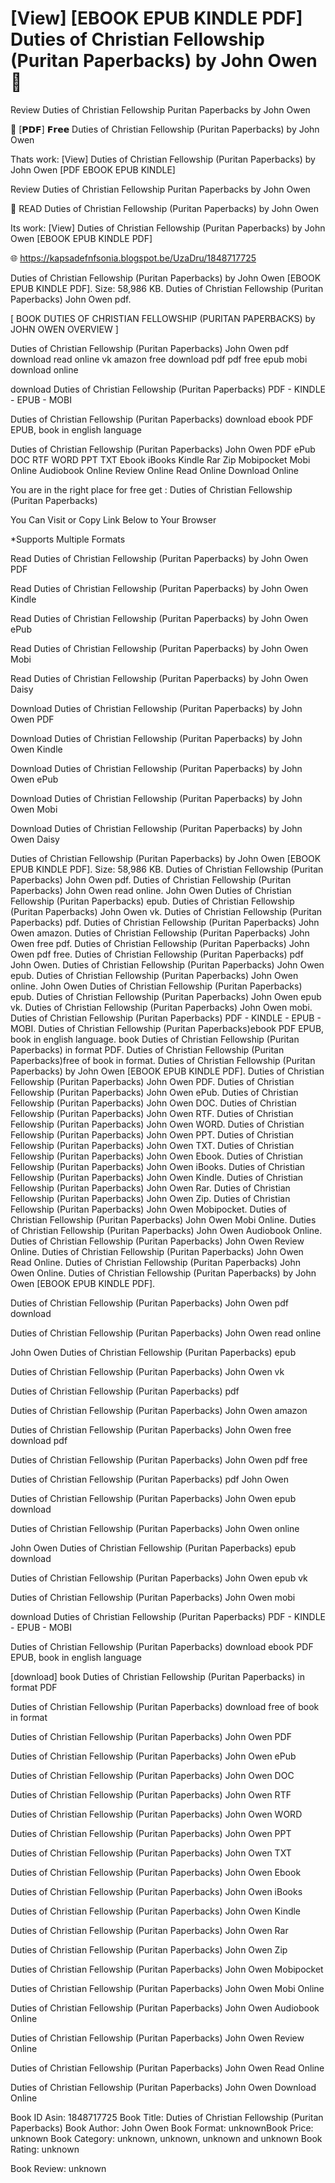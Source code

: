 # [View] [EBOOK EPUB KINDLE PDF] Duties of Christian Fellowship (Puritan Paperbacks) by  John Owen 📔
Review Duties of Christian Fellowship Puritan Paperbacks by John Owen

🎯 [𝗣𝗗𝗙] 𝗙𝗿𝗲𝗲 Duties of Christian Fellowship (Puritan Paperbacks) by John Owen

Thats work: [View] Duties of Christian Fellowship (Puritan Paperbacks) by John Owen [PDF EBOOK EPUB KINDLE]


Review Duties of Christian Fellowship Puritan Paperbacks by John Owen

📔 READ Duties of Christian Fellowship (Puritan Paperbacks) by John Owen

Its work: [View] Duties of Christian Fellowship (Puritan Paperbacks) by John Owen [EBOOK EPUB KINDLE PDF]



🌐 https://kapsadefnfsonia.blogspot.be/UzaDru/1848717725



Duties of Christian Fellowship (Puritan Paperbacks) by John Owen [EBOOK EPUB KINDLE PDF]. Size: 58,986 KB. Duties of Christian Fellowship (Puritan Paperbacks) John Owen pdf.

[ BOOK DUTIES OF CHRISTIAN FELLOWSHIP (PURITAN PAPERBACKS) by JOHN OWEN OVERVIEW ]

Duties of Christian Fellowship (Puritan Paperbacks) John Owen pdf download read online vk amazon free download pdf pdf free epub mobi download online

download Duties of Christian Fellowship (Puritan Paperbacks) PDF - KINDLE - EPUB - MOBI

Duties of Christian Fellowship (Puritan Paperbacks) download ebook PDF EPUB, book in english language

Duties of Christian Fellowship (Puritan Paperbacks) John Owen PDF ePub DOC RTF WORD PPT TXT Ebook iBooks Kindle Rar Zip Mobipocket Mobi Online Audiobook Online Review Online Read Online Download Online

You are in the right place for free get : Duties of Christian Fellowship (Puritan Paperbacks)

You Can Visit or Copy Link Below to Your Browser

*Supports Multiple Formats

Read Duties of Christian Fellowship (Puritan Paperbacks) by John Owen PDF

Read Duties of Christian Fellowship (Puritan Paperbacks) by John Owen Kindle

Read Duties of Christian Fellowship (Puritan Paperbacks) by John Owen ePub

Read Duties of Christian Fellowship (Puritan Paperbacks) by John Owen Mobi

Read Duties of Christian Fellowship (Puritan Paperbacks) by John Owen Daisy

Download Duties of Christian Fellowship (Puritan Paperbacks) by John Owen PDF

Download Duties of Christian Fellowship (Puritan Paperbacks) by John Owen Kindle

Download Duties of Christian Fellowship (Puritan Paperbacks) by John Owen ePub

Download Duties of Christian Fellowship (Puritan Paperbacks) by John Owen Mobi

Download Duties of Christian Fellowship (Puritan Paperbacks) by John Owen Daisy

Duties of Christian Fellowship (Puritan Paperbacks) by John Owen [EBOOK EPUB KINDLE PDF]. Size: 58,986 KB. Duties of Christian Fellowship (Puritan Paperbacks) John Owen pdf. Duties of Christian Fellowship (Puritan Paperbacks) John Owen read online. John Owen Duties of Christian Fellowship (Puritan Paperbacks) epub. Duties of Christian Fellowship (Puritan Paperbacks) John Owen vk. Duties of Christian Fellowship (Puritan Paperbacks) pdf. Duties of Christian Fellowship (Puritan Paperbacks) John Owen amazon. Duties of Christian Fellowship (Puritan Paperbacks) John Owen free pdf. Duties of Christian Fellowship (Puritan Paperbacks) John Owen pdf free. Duties of Christian Fellowship (Puritan Paperbacks) pdf John Owen. Duties of Christian Fellowship (Puritan Paperbacks) John Owen epub. Duties of Christian Fellowship (Puritan Paperbacks) John Owen online. John Owen Duties of Christian Fellowship (Puritan Paperbacks) epub. Duties of Christian Fellowship (Puritan Paperbacks) John Owen epub vk. Duties of Christian Fellowship (Puritan Paperbacks) John Owen mobi. Duties of Christian Fellowship (Puritan Paperbacks) PDF - KINDLE - EPUB - MOBI. Duties of Christian Fellowship (Puritan Paperbacks)ebook PDF EPUB, book in english language. book Duties of Christian Fellowship (Puritan Paperbacks) in format PDF. Duties of Christian Fellowship (Puritan Paperbacks)free of book in format. Duties of Christian Fellowship (Puritan Paperbacks) by John Owen [EBOOK EPUB KINDLE PDF]. Duties of Christian Fellowship (Puritan Paperbacks) John Owen PDF. Duties of Christian Fellowship (Puritan Paperbacks) John Owen ePub. Duties of Christian Fellowship (Puritan Paperbacks) John Owen DOC. Duties of Christian Fellowship (Puritan Paperbacks) John Owen RTF. Duties of Christian Fellowship (Puritan Paperbacks) John Owen WORD. Duties of Christian Fellowship (Puritan Paperbacks) John Owen PPT. Duties of Christian Fellowship (Puritan Paperbacks) John Owen TXT. Duties of Christian Fellowship (Puritan Paperbacks) John Owen Ebook. Duties of Christian Fellowship (Puritan Paperbacks) John Owen iBooks. Duties of Christian Fellowship (Puritan Paperbacks) John Owen Kindle. Duties of Christian Fellowship (Puritan Paperbacks) John Owen Rar. Duties of Christian Fellowship (Puritan Paperbacks) John Owen Zip. Duties of Christian Fellowship (Puritan Paperbacks) John Owen Mobipocket. Duties of Christian Fellowship (Puritan Paperbacks) John Owen Mobi Online. Duties of Christian Fellowship (Puritan Paperbacks) John Owen Audiobook Online. Duties of Christian Fellowship (Puritan Paperbacks) John Owen Review Online. Duties of Christian Fellowship (Puritan Paperbacks) John Owen Read Online. Duties of Christian Fellowship (Puritan Paperbacks) John Owen Online. Duties of Christian Fellowship (Puritan Paperbacks) by John Owen [EBOOK EPUB KINDLE PDF].

Duties of Christian Fellowship (Puritan Paperbacks) John Owen pdf download

Duties of Christian Fellowship (Puritan Paperbacks) John Owen read online

John Owen Duties of Christian Fellowship (Puritan Paperbacks) epub

Duties of Christian Fellowship (Puritan Paperbacks) John Owen vk

Duties of Christian Fellowship (Puritan Paperbacks) pdf

Duties of Christian Fellowship (Puritan Paperbacks) John Owen amazon

Duties of Christian Fellowship (Puritan Paperbacks) John Owen free download pdf

Duties of Christian Fellowship (Puritan Paperbacks) John Owen pdf free

Duties of Christian Fellowship (Puritan Paperbacks) pdf John Owen

Duties of Christian Fellowship (Puritan Paperbacks) John Owen epub download

Duties of Christian Fellowship (Puritan Paperbacks) John Owen online

John Owen Duties of Christian Fellowship (Puritan Paperbacks) epub download

Duties of Christian Fellowship (Puritan Paperbacks) John Owen epub vk

Duties of Christian Fellowship (Puritan Paperbacks) John Owen mobi

download Duties of Christian Fellowship (Puritan Paperbacks) PDF - KINDLE - EPUB - MOBI

Duties of Christian Fellowship (Puritan Paperbacks) download ebook PDF EPUB, book in english language

[download] book Duties of Christian Fellowship (Puritan Paperbacks) in format PDF

Duties of Christian Fellowship (Puritan Paperbacks) download free of book in format

Duties of Christian Fellowship (Puritan Paperbacks) John Owen PDF

Duties of Christian Fellowship (Puritan Paperbacks) John Owen ePub

Duties of Christian Fellowship (Puritan Paperbacks) John Owen DOC

Duties of Christian Fellowship (Puritan Paperbacks) John Owen RTF

Duties of Christian Fellowship (Puritan Paperbacks) John Owen WORD

Duties of Christian Fellowship (Puritan Paperbacks) John Owen PPT

Duties of Christian Fellowship (Puritan Paperbacks) John Owen TXT

Duties of Christian Fellowship (Puritan Paperbacks) John Owen Ebook

Duties of Christian Fellowship (Puritan Paperbacks) John Owen iBooks

Duties of Christian Fellowship (Puritan Paperbacks) John Owen Kindle

Duties of Christian Fellowship (Puritan Paperbacks) John Owen Rar

Duties of Christian Fellowship (Puritan Paperbacks) John Owen Zip

Duties of Christian Fellowship (Puritan Paperbacks) John Owen Mobipocket

Duties of Christian Fellowship (Puritan Paperbacks) John Owen Mobi Online

Duties of Christian Fellowship (Puritan Paperbacks) John Owen Audiobook Online

Duties of Christian Fellowship (Puritan Paperbacks) John Owen Review Online

Duties of Christian Fellowship (Puritan Paperbacks) John Owen Read Online

Duties of Christian Fellowship (Puritan Paperbacks) John Owen Download Online

Book ID Asin: 1848717725
Book Title: Duties of Christian Fellowship (Puritan Paperbacks)
Book Author: John Owen
Book Format: unknownBook Price: unknown
Book Category: unknown, unknown, unknown and unknown
Book Rating: unknown

Book Review: unknown

